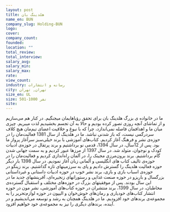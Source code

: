 ```yaml
---
layout: post
title: هلدینگ بان
name_en: BUN
company_slug: Holding-BUN
logo: 
cover: 
company_count:
founded:
location: ""
total_review: 
total_interview: 
salary_avg: 
salary_min: 
salary_max: 
rate: 
view_count: 
industry: رسانه و انتشارات
city: تهران, تهران
size_en: UL
size: 501-1000 نفر
site: 
---
```


ما در خانواده ی بزرگ هلدینگ بان برای تحقق رؤیاهایمان میجنگیم. در کنار هم می‌سازیم و از تماشای آنچه روزی تصور کرده بودیم و حالا به آن تجسم بخشیدیم لذت میبریم. چیزی میان ما و اهدافمان فاصله نمی‌اندازد، چرا که با نبوغ و خلاقیت اعضای تیم‌مان هیچ کلاف سردرگمی نیست، که باز شدنی نباشد. ما در هلدینگ از سال 1381 فعالیت‌مان را در حوزه‌ی نشر و فرهنگ آغاز کردیم. کتاب‌های آموزشی با برند خیلی‌سبز سرآغاز پرواز ما بود. پس از 12سال، در سال 1394، قدمی نو برداشتیم و برند پرتقال در حوزه‌ی ادبیات کودک و نوجوان، متولد شد. در سال 1397 از مرزها عبور کردیم و به سمت جهانی شدن گام برداشتیم. برند برون‌مرزی مجینک را، در آلمان راه‌اندازی کردیم و فعالیت‌مان را در حوزه‌ی تالیف کتاب های انگلیسی و آلمانی زبان آغاز نمودیم. در سال 1398 بار دیگر حوزه فعالیت هلدینگ را گسترش دادیم و پای به سرزمینهای تازه گذاشتیم. برند زینگو در حوزه‌ی اسباب بازی و بازی، برند نشر خوب در حوزه ادبیات داستانی و غیر‌داستانی بزرگسال و باریزو در حوزه صنعت غذایی و رستورانهای زنجیره‌ای، آفرینشهای جدید ما در این سال بودند. پس از موفقیتهای بزرگ در حوزه‌های مختلف و استقبال گسترده‌ی مخاطبان، در سال 1399، برند منتشران در حوزه کتاب‌های آموزشی، نشر مون در حوزه انتشار کتاب‌های خودیاری و رمان‌های خوش‌خوان و الیپون در حوزه لوازم‌تحریر را به مجموعه‌ی برندهای خود افزودیم. ما در هلدینگ همچنان به رشد و توسعه می‌اندیشیم و در آینده، برندهای دیگری را نیز به مجموعه‌ی خود خواهیم افزود.